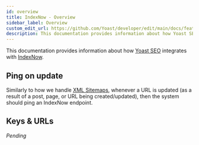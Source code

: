```yaml
---
id: overview
title: IndexNow - Overview
sidebar_label: Overview
custom_edit_url: https://github.com/Yoast/developer/edit/main/docs/features/index-now/overview.md
description: This documentation provides information about how Yoast SEO integrates with IndexNow.
---
```

This documentation provides information about how [Yoast SEO](https://yoast.com/wordpress/plugins/seo/) integrates with [IndexNow](https://www.indexnow.org/).

## Ping on update
Similarly to how we handle [XML Sitemaps](features/xml-sitemaps/functional-specification.md), whenever a URL is updated (as a result of a post, page, or URL being created/updated), then the system should ping an IndexNow endpoint.

## Keys & URLs
*Pending*